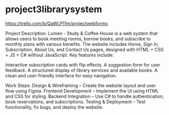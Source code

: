 # project3librarysystem

https://trello.com/b/QaWLP11m/projectwebforms

Project Description: Lumen - Study & Coffee House is a web system that allows users to book meeting rooms, borrow books, and subscribe to monthly plans with various benefits. The website includes Home, Sign In, Subscription, About Us, and Contact Us pages, designed with HTML + CSS + JS + C# without JavaScript. Key features include:

Interactive subscription cards with flip effects. A suggestion form for user feedback. A structured display of library services and available books. A clean and user-friendly interface for easy navigation.

Work Steps: Design & Wireframing – Create the website layout and user flow using Figma. Frontend Development – Implement the UI using HTML and CSS for styling. Backend Integration – Use C# to handle authentication, book reservations, and subscriptions. Testing & Deployment – Test functionality, fix bugs, and deploy the website.
